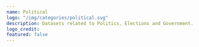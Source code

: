 ```yaml
---
name: Political
logo: "/img/categories/political.svg"
description: Datasets related to Politics, Elections and Government. 
logo_credit: 
featured: false
---
```

